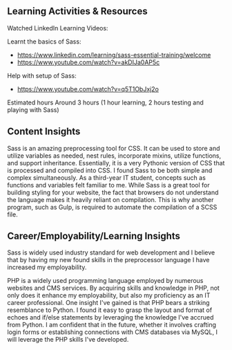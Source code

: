 ## Learning Activities & Resources
Watched LinkedIn Learning Videos:

Learnt the basics of Sass:
- https://www.linkedin.com/learning/sass-essential-training/welcome
- https://www.youtube.com/watch?v=akDIJa0AP5c

Help with setup of Sass:
- https://www.youtube.com/watch?v=q5T1ObJxj2o


Estimated hours
Around 3 hours (1 hour learning, 2 hours testing and playing with Sass)

## Content Insights
Sass is an amazing preprocessing tool for CSS. It can be used to store and utilize variables as needed, nest rules, incorporate mixins, utilize functions, and support inheritance. Essentially, it is a very Pythonic version of CSS that is processed and compiled into CSS. I found Sass to be both simple and complex simultaneously. As a third-year IT student, concepts such as functions and variables felt familiar to me. While Sass is a great tool for building styling for your website, the fact that browsers do not understand the language makes it heavily reliant on compilation. This is why another program, such as Gulp, is required to automate the compilation of a SCSS file.

## Career/Employability/Learning Insights

Sass is widely used industry standard for web development and I believe that by having my new found skills in the preprocessor language I have increased my employability. 

PHP is a widely used programming language employed by numerous websites and CMS services. By acquiring skills and knowledge in PHP, not only does it enhance my employability, but also my proficiency as an IT career professional. One insight I've gained is that PHP bears a striking resemblance to Python. I found it easy to grasp the layout and format of echoes and if/else statements by leveraging the knowledge I've accrued from Python. I am confident that in the future, whether it involves crafting login forms or establishing connections with CMS databases via MySQL, I will leverage the PHP skills I've developed.
